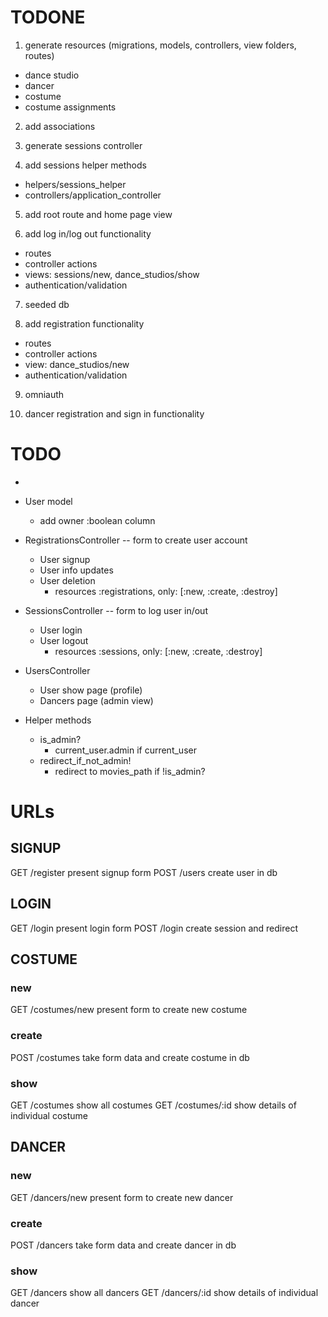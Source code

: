 # TODONE
1. generate resources (migrations, models, controllers, view folders, routes)
  - dance studio
  - dancer
  - costume
  - costume assignments

2. add associations

3. generate sessions controller

4. add sessions helper methods
  - helpers/sessions_helper
  - controllers/application_controller

5. add root route and home page view

6. add log in/log out functionality
  - routes
  - controller actions
  - views: sessions/new, dance_studios/show
  - authentication/validation

7. seeded db

8. add registration functionality
  - routes
  - controller actions
  - view: dance_studios/new
  - authentication/validation

9. omniauth

10. dancer registration and sign in functionality

# TODO
- 

- User model
  - add owner :boolean column
- RegistrationsController -- form to create user account 
  - User signup
  - User info updates
  - User deletion
    - resources :registrations, only: [:new, :create, :destroy]
- SessionsController -- form to log user in/out
  - User login
  - User logout
    - resources :sessions, only: [:new, :create, :destroy]
- UsersController
  - User show page (profile)
  - Dancers page (admin view)
- Helper methods
  - is_admin?
    - current_user.admin if current_user
  - redirect_if_not_admin!
    - redirect to movies_path if !is_admin?


# URLs
## SIGNUP
GET /register
    present signup form
POST /users
    create user in db

## LOGIN
GET /login
    present login form
POST /login
    create session and redirect

## COSTUME
### new
GET /costumes/new
    present form to create new costume
### create
POST /costumes
    take form data and create costume in db
### show
GET /costumes
    show all costumes
GET /costumes/:id
    show details of individual costume

## DANCER
### new
GET /dancers/new
    present form to create new dancer
### create
POST /dancers
    take form data and create dancer in db
### show
GET /dancers
    show all dancers
GET /dancers/:id
    show details of individual dancer